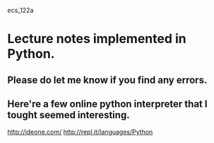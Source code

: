 ecs_122a

Lecture notes implemented in Python.
================
## Please do let me know if you find any errors.

## Here're a few online python interpreter that I tought seemed interesting.

http://ideone.com/
http://repl.it/languages/Python


